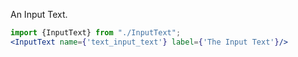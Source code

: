 An Input Text.

```jsx
import {InputText} from "./InputText";
<InputText name={'text_input_text'} label={'The Input Text'}/>
```
